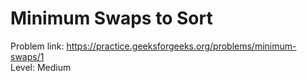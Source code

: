 # Minimum Swaps to Sort
Problem link: https://practice.geeksforgeeks.org/problems/minimum-swaps/1 <br>
Level: Medium